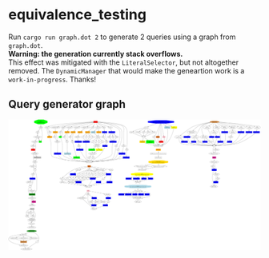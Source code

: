 # equivalence_testing

Run `cargo run graph.dot 2` to generate 2 queries using a graph from `graph.dot`.\
**Warning: the generation currently stack overflows.**\
This effect was mitigated with the `LiteralSelector`, but not altogether removed. The `DynamicManager` that would make the geneartion work is a `work-in-progress`. Thanks!

## Query generator graph 
![Query generator graph](query-generator-graph/graph%2025_09.svg)
